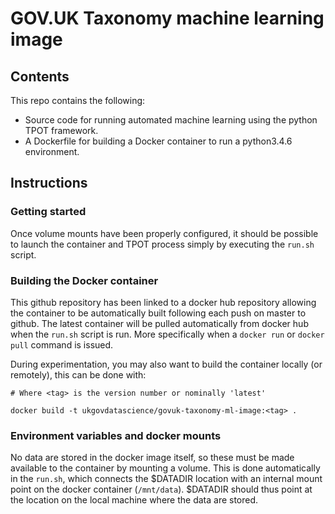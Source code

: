 # GOV.UK Taxonomy machine learning image

## Contents

This repo contains the following:

* Source code for running automated machine learning using the python TPOT framework.
* A Dockerfile for building a Docker container to run a python3.4.6 environment.

## Instructions

### Getting started

Once volume mounts have been properly configured, it should be possible to launch the container and TPOT process simply by executing the `run.sh` script.

### Building the Docker container

This github repository has been linked to a docker hub repository allowing the container to be automatically built following each push on master to github. The latest container will be pulled automatically from docker hub when the `run.sh` script is run. More specifically when a `docker run` or `docker pull` command is issued.

During experimentation, you may also want to build the container locally (or remotely), this can be done with:

```
# Where <tag> is the version number or nominally 'latest'

docker build -t ukgovdatascience/govuk-taxonomy-ml-image:<tag> .
```

### Environment variables and docker mounts

No data are stored in the docker image itself, so these must be made available to the container by mounting a volume. This is done automatically in the `run.sh`, which connects the $DATADIR location with an internal mount point on the docker container (`/mnt/data`). $DATADIR should thus point at the location on the local machine where the data are stored.


